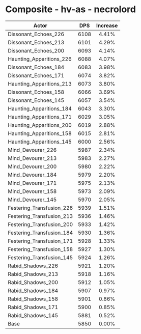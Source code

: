 # Composite - hv-as - necrolord
| Actor | DPS | Increase |
|---|:---:|:---:|
|Dissonant_Echoes_226|6108|4.41%|
|Dissonant_Echoes_213|6101|4.29%|
|Dissonant_Echoes_200|6093|4.14%|
|Haunting_Apparitions_226|6088|4.07%|
|Dissonant_Echoes_184|6083|3.98%|
|Dissonant_Echoes_171|6074|3.82%|
|Haunting_Apparitions_213|6073|3.80%|
|Dissonant_Echoes_158|6066|3.69%|
|Dissonant_Echoes_145|6057|3.54%|
|Haunting_Apparitions_184|6043|3.30%|
|Haunting_Apparitions_171|6029|3.05%|
|Haunting_Apparitions_200|6019|2.88%|
|Haunting_Apparitions_158|6015|2.81%|
|Haunting_Apparitions_145|6000|2.56%|
|Mind_Devourer_226|5987|2.34%|
|Mind_Devourer_213|5983|2.27%|
|Mind_Devourer_200|5980|2.22%|
|Mind_Devourer_184|5979|2.20%|
|Mind_Devourer_171|5975|2.13%|
|Mind_Devourer_158|5973|2.09%|
|Mind_Devourer_145|5970|2.05%|
|Festering_Transfusion_226|5939|1.51%|
|Festering_Transfusion_213|5936|1.46%|
|Festering_Transfusion_200|5933|1.42%|
|Festering_Transfusion_184|5930|1.36%|
|Festering_Transfusion_171|5928|1.33%|
|Festering_Transfusion_158|5927|1.30%|
|Festering_Transfusion_145|5924|1.26%|
|Rabid_Shadows_226|5921|1.20%|
|Rabid_Shadows_213|5918|1.16%|
|Rabid_Shadows_200|5912|1.05%|
|Rabid_Shadows_184|5907|0.97%|
|Rabid_Shadows_158|5901|0.86%|
|Rabid_Shadows_171|5900|0.85%|
|Rabid_Shadows_145|5881|0.52%|
|Base|5850|0.00%|
